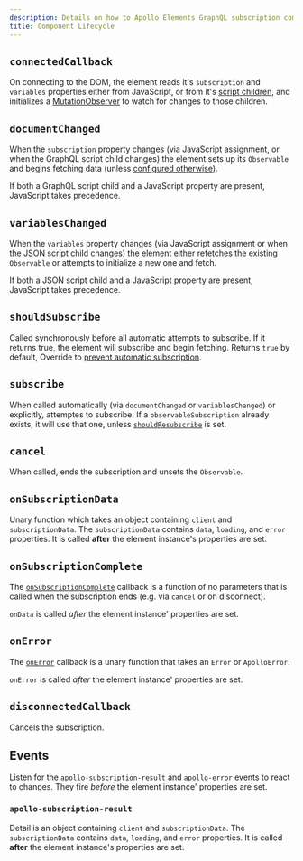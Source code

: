 ```yaml
---
description: Details on how to Apollo Elements GraphQL subscription components work.
title: Component Lifecycle
---
```


## `connectedCallback`
On connecting to the DOM, the element reads it's `subscription` and `variables` properties either from JavaScript, or from it's [script children](/guides/cool-tricks/inline-graphql-scripts/), and initializes a [MutationObserver](https://developer.mozilla.org/en-US/docs/Web/API/MutationObserver) to watch for changes to those children.

## `documentChanged`
When the `subscription` property changes (via JavaScript assignment, or when the GraphQL script child changes) the element sets up its `Observable` and begins fetching data (unless [configured otherwise](/guides/usage/queries/#preventing-automatic-subscription)).

If both a GraphQL script child and a JavaScript property are present, JavaScript takes precedence.

## `variablesChanged`
When the `variables` property changes (via JavaScript assignment or when the JSON script child changes) the element either refetches the existing `Observable` or attempts to initialize a new one and fetch.

If both a JSON script child and a JavaScript property are present, JavaScript takes precedence.

## `shouldSubscribe`
Called synchronously before all automatic attempts to subscribe. If it returns true, the element will subscribe and begin fetching. Returns `true` by default, Override to [prevent automatic subscription](/guides/usage/queries/#preventing-automatic-subscription).

## `subscribe`
When called automatically (via `documentChanged` or `variablesChanged`) or explicitly, attemptes to subscribe. If a `observableSubscription` already exists, it will use that one, unless [`shouldResubscribe`](/api/core/interfaces/subscription/#shouldresubscribe) is set.

## `cancel`
When called, ends the subscription and unsets the `Observable`.

## `onSubscriptionData`
Unary function which takes an object containing `client` and `subscriptionData`. The `subscriptionData` contains `data`, `loading`, and `error` properties. It is called **after** the element instance's properties are set.

## `onSubscriptionComplete`
The [`onSubscriptionComplete`](/api/core/interfaces/subscription/#onsubscriptioncomplete) callback is a function of no parameters that is called when the subscription ends (e.g. via `cancel` or on disconnect).

`onData` is called *after* the element instance' properties are set.

## `onError`
The [`onError`](/api/core/interfaces/query/#onerror) callback is a unary function that takes an `Error` or `ApolloError`.

`onError` is called *after* the element instance' properties are set.

## `disconnectedCallback`
Cancels the subscription.

## Events
Listen for the `apollo-subscription-result` and `apollo-error` [events](/api/core/interfaces/query/#events) to react to changes. They fire *before* the element instance' properties are set.

### `apollo-subscription-result`
Detail is an object containing `client` and `subscriptionData`. The `subscriptionData` contains `data`, `loading`, and `error` properties. It is called **after** the element instance's properties are set.
